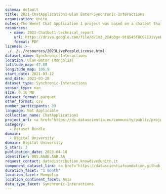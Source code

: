 ```yaml
---
schema: default
title: 2021-ChatApplication1-Ulan Bator-Synchronic-Interactions
organization: Unitn
notes: The Wenet Chat Application 1 project was based on a chatbot that collected questions and answers from university students in Italy, Denmark, Paraguay, the United Kingdom, and Mongolia. It was conducted in March and June 2021 to improve the knowledge about students' lives to promote the design of better and more targeted technology and support tools for students. It was a European Union WeNet Horizon 2020-funded project with the overall goal of developing a diversity-aware, machine-mediated paradigm for social interactions. Data was collected with a Telegram App and the i-Log Application. Some of the data collected included the respondent's career information (department, study course, study year,) and demographics (age, gender'). Questions were sent on the Telegram App and user answers were recorded, the i-Log App recorded sensor data (such as location, accelerometer) from the user device. This data was collected in three phases, the first phase entailed interacting with the Telegram App Ask4Help, and sensor data was also collected during this phase. The second phase involved respondents answering a questionnaire, and in the third phase, they participated in a focus group to provide feedback.
resources:
  - name: 2021-Chatbot1-technical_report
    url: https://drive.google.com/file/d/1m3_2X4b3gv-9tQS45FBCG7IJiVyeHgW3/view?usp=sharing
    format: PDF
license: >-
 ./../../resources/2023LivePeopleLicense.html
dataset_name: Synchronic-Interactions
location: Ulan-Bator (Mongolia)
latitude_map: 47.88
longitude_map: 106.9
start_date: 2021-03-12
end_date: 2021-03-28
dataset_type: Synchronic-Interactions
sensor_type: nan
size: 0.16 MB
dataset_format: parquet
other_format: csv
number_participants: 39
language: Not Applicable
collection_name: ChatApplication1
project_url: <a href="https://ds.datascientia.eu/community/public/projects/04250568-f8ed-4e99-a45b-b5058638587b">https://ds.datascientia.eu/community/public/projects/04250568-f8ed-4e99-a45b-b5058638587b</a>
category: 
  - Dataset Bundle
domain: 
  - Digital University
domain: Digital University
5_stars: 3
publication_date: 2023-04-18
identifier: 005.AAAE.AAB.AA
request_contact: datadistribution.knowdive@unitn.it
component_dataset_link: <a href="https://datascientiafoundation.github.io/LivePeople/datasets/2021-CH1-Ulan%20Bator-Questionnaire%20Profiling/">2021-CH1-Ulan Bator-Questionnaire Profiling</a>, <a href="https://datascientiafoundation.github.io/LivePeople/datasets/2021-CH1-Ulan%20Bator-Questionnaire-Exit-Survey/">2021-CH1-Ulan Bator-Questionnaire-Exit-Survey</a>
duration_facet: "1 month"
location_facet: Mongolia
location_continent_facet: Asia
data_type_facet: Synchronic-Interactions
---
```

